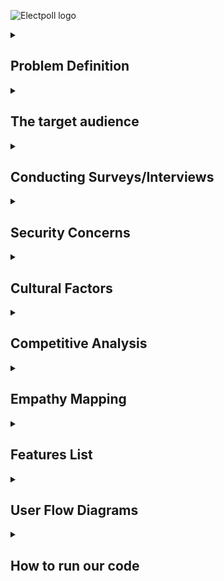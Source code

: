 ![Electpoll logo](https://user-images.githubusercontent.com/69037600/230285167-9a4beb9f-ec4d-447c-bc18-cd8eead98aa0.png)

<details>
  <summary>
    <h2>Problem Definition</h2>
  </summary>
  
  <p>
Despite the potential benefits of electronic voting, the adoption of e-voting in many countries (especially Nigeria) has been slow due to a lack of infrastructure and a slow adaptation of technology. The traditional paper ballot system is prone to errors and fraud and causes long lines and delays on election day. The stress of the paper ballot system needs to be addressed with an efficient and secure solution.

ElectPoll aims to provide a secure, reliable, and user-friendly online platform for conducting polls and elections, overcoming the limitations of the paper-based system and promoting the broader adoption of e-voting in these countries, thus increasing the accuracy and transparency of the electoral process.
  </p>
</details>

<details>
  <summary>
    <h2>The target audience</h2>
  </summary>
  
  <p>
On a large scale, ElectPoll has the potential to serve a wide range of target audiences. One key audience is government officials and political parties, who require a more efficient and transparent voting system.

But for a start, the critical target audience is the student population, particularly in universities. With the growing need for student representation and participation in university decision-making, e-voting presents a valuable solution for student government elections and other campus-wide polls. Implementing ElectPoll in universities would increase voter turnout and engagement and provide a more accurate and fair representation of student opinions and preferences.

Additionally, ElectPoll can be helpful for organisations, trade unions, and other groups that need to conduct internal elections or polls. ElectPoll can provide a secure and efficient platform for these organisations to conduct their voting process.

All in all, ElectPoll has the potential to serve a wide range of target audiences, from government officials and political parties to students and organisations, all of whom require a secure and reliable voting system.
  </p>
</details>

<details>
  <summary>
    <h2>Conducting Surveys/Interviews</h2>
  </summary>
  
  <p>
We conducted two rounds of surveys/interviews, one to hear thoughts and opinions on the topic of electronic voting, another to access or solution's impact during production. We used info from the first survey to draw up our empathy maps, jot down concerns and cultural factors that may affect our solution.
  </p>
</details>

<details>
  <summary>
    <h2>Security Concerns</h2>
  </summary>
  
  <p>
In the setting up of Electpoll, several security concerns were brought up and considered to ensure that the system is reliable and secure. Some of these security concerns are:
  <p/>
    
  <ol>
    <li>Voter verification
    <li>Voter privacy
    <li>Cybersecurity
    <li>Tampering
    <li>Voter education
    <li>Transparency settings
    <li>Accessibility (Inclusivity)
    <li>Legal and regulatory framework
  </ol>
</details>


<details>
  <summary>
    <h2>Cultural Factors</h2>
  </summary>
  
  <p>
Through brainstorming amongst ourselves and feedback from potential users, we came about a list of cultural factors that could affect a voting system being a reality and we tried our best to find a solution to the solvables in Electpoll.
  </p>

  <ol>
    <li>Literacy & technological literacy
    <li>Trust in government & technology
    <li>Social & political culture inclusivity
    <li>Access to technology
    <li>Language
    <li>Tradition and culture
    <li>Education
    <li>Religion and beliefs
  </ol>
</details>

<details>
  <summary>
    <h2>Competitive Analysis</h2>
  </summary>
  
  <p>
We had a lot of fun making the competitive analysis. We made a list of companies/organizations that did similar to what we plan to do, and ran them against some parameters. <a href="https://docs.google.com/spreadsheets/d/1UxzbUTeReYBQlPdLrLhbsPgxqCkoABDFvrRCNlmnf2U/edit?usp=sharing">Access the competitive analysis here.</a>
  </p>
</details>

<details>
  <summary>
    <h2>Empathy Mapping</h2>
  </summary>
  
  <p>
Empathy mapping is an effective method for learning about and relating to the people we seek to help, and we decided to draw some up. Empathy mapping allowed us to put ourselves in the shoes of our potential users of our electronic voting solution, allowing us to better cater to their wants and needs.

Voters, election officials, and political parties involved in the electoral process had their views, needs, ambitions, and frustrations explored through our empathy maps. By doing so, we learned more about their perspectives, feelings, and actions, which helped us design a more equitable and efficient electronic voting system.

<a href="https://www.figma.com/file/1W2PHfT9A6UPJbeixGU8mU/ElectPoll-Empathy-Map?node-id=404%3A368&t=5pbmkDLsWJDGOEtA-1">Click here to access the empathy maps.</a>
  </p>
</details>

<details>
  <summary>
    <h2>Features List</h2>
  </summary>
  
  <p>
After working with the competitive analysis and empathy maps for ElectPoll, it was concluded that the e-voting system should possess various features that promote transparency, security, accessibility, and efficiency. These features will ensure that the electoral process is conducted fairly and free from any fraudulent activity. Below were the proposed features and their respective explanations:
  </p>
<img src="https://user-images.githubusercontent.com/69037600/230282873-f394c893-98d5-4540-961b-80c6937d49f3.jpg" style="margin-top: 20px;"/>
<br>
  <p>
<ul>
<li><b>Accessibility</b></li>
The e-voting system should be accessible to all eligible voters, regardless of their physical ability, location, or other barriers. It should be designed to be easily accessible and user-friendly for everyone.

<li><b>Voter Education</b></li>
The system should include a feature that provides adequate voter education to eligible voters before election day. This feature should provide information on voting procedures, voting rights, and any other relevant information that would enable voters to cast their votes without difficulty.

<li><b>Voter Identification</b></li>
The e-voting system should have a reliable and secure method of identifying registered voters. This feature ensures that only eligible voters cast their votes and prevents multiple voting. This could be in form of a unique voter ID/key.

<li><b>Consultation Support</b></li>
There should be a support system for users (electoral officers) who need assistance during the voting process. The support system can be in the form of a help desk, hotline, or chatbot to assist voters who may encounter difficulties during the voting process.

<li><b>Uploading of Voter’s List</b></li>
This feature allows the election officials to upload the list of eligible voters into the e-voting system for easy identification during the voting process. The system should support various formats, including excel and other unique formats.

<li><b>Free for Less than 50 Voters</b></li>
The e-voting system should be free for organizations with less than 50 eligible voters. This feature is to encourage smaller organizations to participate in the electoral process without financial constraints.

<li><b>Quick Polls</b></li>
The system should have a feature that enables quick polls for emergency or time-sensitive situations. This feature allows for prompt decision-making and reduces the time required for the electoral process.

<li><b>Organization/Team Accounts</b></li>
This feature allows organizations or teams to create accounts on the e-voting system. The accounts would be used to manage the voting process, add eligible voters, and generate reports.

<li><b>Multi-Factor Authentication</b></li>
The e-voting system should have a multi-factor authentication system that requires voters to provide forms of identification before casting their votes. This feature adds an extra layer of security to prevent unauthorized access.

<li><b>Email Notice</b></li>
Email notice permits the electoral system to notify registered voters of impending elections, voting precincts (when applicable), and hours. This functionality can also notify voters of voter information changes or election process modifications. This feature can boost voter turnout by sending timely and appropriate emails to voters. Email notice can also clarify election information for voters.

<li><b>Customised candidates photos and bios</b></li>
This feature lets voters see candidate images and bios, making it easier to choose. This feature increases voter trust and transparency by providing candidates' histories, experience, and qualifications. Seeing candidate images helps people connect with candidates on a personal level. This enhances electoral integrity and legitimacy.

<li><b>Audit Trails</b></li>
This feature ensures that the voting process is transparent and secure by generating a log of all activities within the e-voting system. It provides a trail of all actions taken during the voting process, ensuring that the results are accurate and free from manipulation.
</ul>

The proposed features listed above are essential for the development of a transparent, secure, and efficient e-voting system. Each feature serves a specific purpose that addresses the needs of voters, election officials, and organizations involved in the electoral process. Implementing these features will enhance the credibility and reliability of the electoral process, leading to the acceptance of the e-voting system as a viable alternative to traditional voting methods.
  </p>
</details>

<details>
  <summary>
    <h2>User Flow Diagrams</h2>
  </summary>
  
  <p>
As part of our efforts to design a functional and user-friendly e-voting system, we created user flow diagrams for the different user types - electoral officers, election voters, and poll voters. These flow diagrams serve as visual representations of the sequence of steps that users will take when interacting with the system. They are important tools for identifying and addressing potential usability issues, as well as improving overall user experience.
    
<a href="https://whimsical.com/user-flow-diagrams-electpoll-WFHSq3bBwup4CZeBWtpqps">Click her to access the userflow.</a>
  </p>
</details>

<details>
  <summary>
    <h2>How to run our code</h2>
  </summary>
  
  <p>
    Our code is deployed <a href="https://elect-poll.netlify.app/">here</a>.
    
    But if you wish to run it on a local server, you can always download the codebase and run on VS Code or any other IDE's that allows for editing of static websites. 
  </p>
</details>
